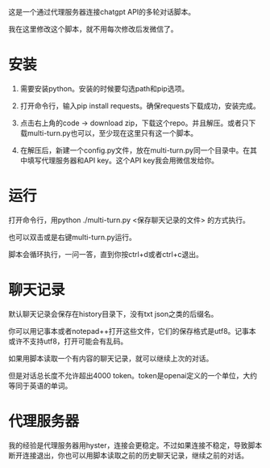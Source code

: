 这是一个通过代理服务器连接chatgpt API的多轮对话脚本。

我在这里修改这个脚本，就不用每次修改后发微信了。

# 安装

1. 需要安装python。安装的时候要勾选path和pip选项。

2. 打开命令行，输入pip install requests。确保requests下载成功，安装完成。

3. 点击右上角的code -> download zip，下载这个repo。并且解压。或者只下载multi-turn.py也可以，至少现在这里只有这一个脚本。

4. 在解压后，新建一个config.py文件，放在multi-turn.py同一个目录中。在其中填写代理服务器和API key。这个API key我会用微信发给你。

# 运行

打开命令行，用python ./multi-turn.py <保存聊天记录的文件> 的方式执行。

也可以双击或是右键multi-turn.py运行。

脚本会循环执行，一问一答，直到你按ctrl+d或者ctrl+c退出。

# 聊天记录

默认聊天记录会保存在history目录下，没有txt json之类的后缀名。

你可以用记事本或者notepad++打开这些文件，它们的保存格式是utf8。记事本或许不支持utf8，打开可能会有乱码。

如果用脚本读取一个有内容的聊天记录，就可以继续上次的对话。

但是对话总长度不允许超出4000 token。token是openai定义的一个单位，大约等同于英语的单词。

# 代理服务器

我的经验是代理服务器用hyster，连接会更稳定。不过如果连接不稳定，导致脚本断开连接退出，你也可以用脚本读取之前的历史聊天记录，继续之前的对话。
